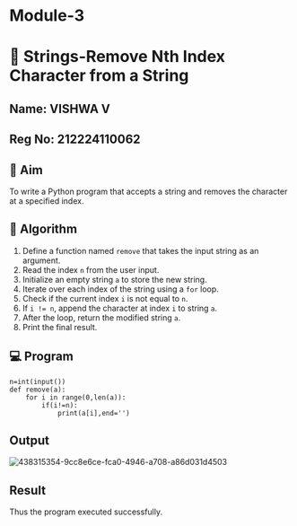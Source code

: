 # Module-3
# 🧹 Strings-Remove Nth Index Character from a String
## Name: VISHWA V 
## Reg No: 212224110062

## 🎯 Aim
To write a Python program that accepts a string and removes the character at a specified index.

## 🧠 Algorithm
1. Define a function named `remove` that takes the input string as an argument.
2. Read the index `n` from the user input.
3. Initialize an empty string `a` to store the new string.
4. Iterate over each index of the string using a `for` loop.
5. Check if the current index `i` is not equal to `n`.
6. If `i != n`, append the character at index `i` to string `a`.
7. After the loop, return the modified string `a`.
8. Print the final result.

## 💻 Program
```
n=int(input())
def remove(a):
    for i in range(0,len(a)):
        if(i!=n):
            print(a[i],end='')
```
## Output

![438315354-9cc8e6ce-fca0-4946-a708-a86d031d4503](https://github.com/user-attachments/assets/1a17899e-b00b-4870-a86c-03823006a30d)


## Result
Thus the program executed successfully.


